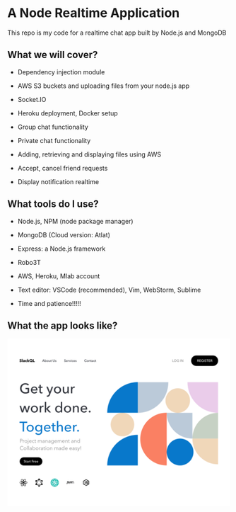 # A Node Realtime Application

This repo is my code for a realtime chat app built by Node.js and MongoDB

## What we will cover?

- Dependency injection module

- AWS S3 buckets and uploading files from your node.js app

- Socket.IO

- Heroku deployment, Docker setup

- Group chat functionality

- Private chat functionality

- Adding, retrieving and displaying files using AWS

- Accept, cancel friend requests

- Display notification realtime

## What tools do I use?

- Node.js, NPM (node package manager)

- MongoDB (Cloud version: Atlat)

- Express: a Node.js framework

- Robo3T

- AWS, Heroku, Mlab account

- Text editor: VSCode (recommended), Vim, WebStorm, Sublime

- Time and patience!!!!!

## What the app looks like?

![The Home Page](./src/public/images/Home.png)
